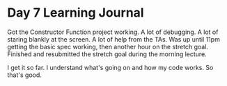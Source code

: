 # Day 7 Learning Journal

Got the Constructor Function project working. A lot of debugging. A lot of staring blankly at the screen. A lot of help from the TAs. Was up until 11pm getting the basic spec working, then another hour on the stretch goal. Finished and resubmitted the stretch goal during the morning lecture.

I get it so far. I understand what's going on and how my code works. So that's good.
